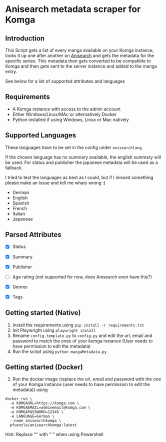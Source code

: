 # Anisearch metadata scraper for Komga

## Introduction
This Script gets a list of every manga available on your Komga instance,
looks it up one after another on [Anisearch](https://www.anisearch.com/) and gets the metadata for the specific series.
This metadata then gets converted to be compatible to Komga and then gets sent to the server instance and added to the manga entry.

See below for a list of supported attributes and languages

## Requirements
- A Komga instance with access to the admin account
- Either Windows/Linux/MAc or alternatively Docker
- Python installed if using Windows, Linux or Mac natively

## Supported Languages
These languages have to be set in the config under `anisearchlang`.

If the chosen language has no summary available, the english summary will be used.
For status and publisher the japanese metadata will be used as a fallback.

I tried to test the languages as best as I could, but if I missed something please make an Issue and tell me whats wrong :)

- German
- English
- Spanish
- French
- Italian
- Japanese


## Parsed Attributes
- [x] Status
- [x] Summary
- [x] Publisher
- [ ] Age rating (not supported for now, does Anisearch even have this?)
- [x] Genres
- [x] Tags


## Getting started (Native)

1. Install the requirements using `pip install -r requirements.txt`
2. Init Playwright using `playwright install`
3. Rename `config.template.py` to `config.py` and edit the url, email and password to match the ones of your komga instance (User needs to have permission to edit the metadata)
4. Run the script using `python mangaMetadata.py`


## Getting started (Docker)
1. Run the docker image (replace the url, email and password with the one of your Komga instance (user needs to have permission to edit the metadata)) using
```
docker run \
  -e KOMGAURL=https://komga.com \
  -e KOMGAEMAIL=adminemail@komga.com \
  -e KOMGAPASSWORD=12345 \
  -e LANGUAGE=German \
  --name anisearchkomga \
  pfuenzle/anisearchkomga:latest
```
Hint: Replace "\" with "`"  when using Powershell
